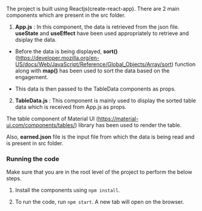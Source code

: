 The project is built using Reactjs(create-react-app). There are 2 main components which are present in the src folder.

1. **App.js** : In this component, the data is retrieved from the json file. **useState** and **useEffect** have been used appropriately to retrieve and dsiplay the data.

- Before the data is being displayed, **sort()** (https://developer.mozilla.org/en-US/docs/Web/JavaScript/Reference/Global_Objects/Array/sort) function along with **map()** has been used to sort the data based on the engagement.

- This data is then passed to the TableData components as props.

2. **TableData.js** : This component is mainly used to display the sorted table data which is received from App.js as props.

The table component of Material UI (https://material-ui.com/components/tables/) library has been used to render the table.

Also, **earned.json** file is the input file from which the data is being read and is present in src folder.

### Running the code

Make sure that you are in the root level of the project to perform the below steps.

1. Install the components using `npm install`.

2. To run the code, run `npm start`. A new tab will open on the browser.
